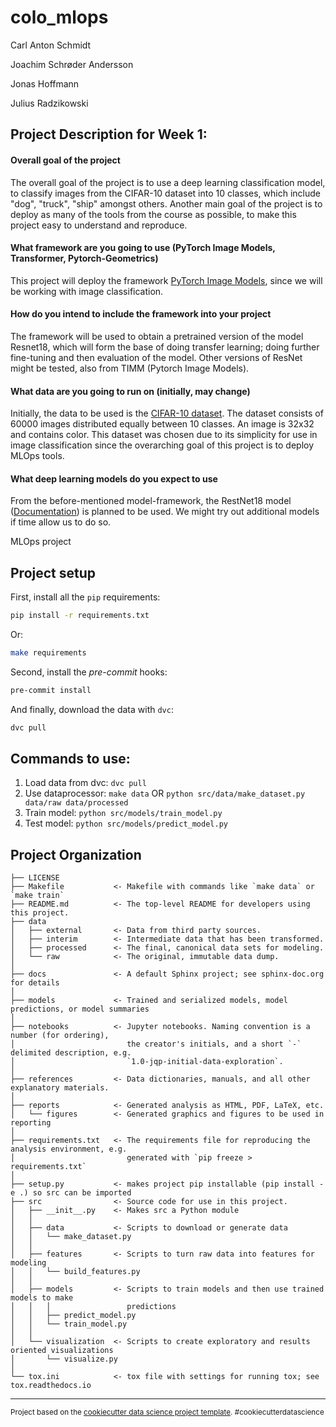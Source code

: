colo_mlops
==============================
Carl Anton Schmidt

Joachim Schrøder Andersson

Jonas Hoffmann

Julius Radzikowski


## Project Description for Week 1:

#### Overall goal of the project
The overall goal of the project is to use a deep learning classification model, to classify images from the CIFAR-10 dataset into 10 classes, which include "dog", "truck", "ship" amongst others. Another main goal of the project is to deploy as many of the tools from the course as possible, to make this project easy to understand and reproduce.

#### What framework are you going to use (PyTorch Image Models, Transformer, Pytorch-Geometrics)
This project will deploy the framework [PyTorch Image Models](https://github.com/rwightman/pytorch-image-models), since we will be working with image classification.

#### How do you intend to include the framework into your project
The framework will be used to obtain a pretrained version of the model Resnet18, which will form the base of doing transfer learning; doing further fine-tuning and then evaluation of the model. Other versions of ResNet might be tested, also from TIMM (Pytorch Image Models).

#### What data are you going to run on (initially, may change)
Initially, the data to be used is the [CIFAR-10 dataset](https://www.cs.toronto.edu/~kriz/cifar.html). The dataset consists of 60000 images distributed equally between 10 classes. An image is 32x32 and contains color. This dataset was chosen due to its simplicity for use in image classification since the overarching goal of this project is to deploy MLOps tools.

#### What deep learning models do you expect to use
From the before-mentioned model-framework, the RestNet18 model ([Documentation](https://arxiv.org/abs/1512.03385)) is planned to be used. We might try out additional models if time allow us to do so.


MLOps project

## Project setup
First, install all the ```pip``` requirements:
```bash
pip install -r requirements.txt
```
Or:
```bash
make requirements
```
Second, install the _pre-commit_ hooks:
```bash
pre-commit install
```
And finally, download the data with ```dvc```:
```bash
dvc pull
```

## Commands to use:
1. Load data from dvc:  ```dvc pull```
2. Use dataprocessor:   ```make data``` OR ```python src/data/make_dataset.py data/raw data/processed```
3. Train model:         ```python src/models/train_model.py```
4. Test model:          ```python src/models/predict_model.py```


Project Organization
------------

    ├── LICENSE
    ├── Makefile           <- Makefile with commands like `make data` or `make train`
    ├── README.md          <- The top-level README for developers using this project.
    ├── data
    │   ├── external       <- Data from third party sources.
    │   ├── interim        <- Intermediate data that has been transformed.
    │   ├── processed      <- The final, canonical data sets for modeling.
    │   └── raw            <- The original, immutable data dump.
    │
    ├── docs               <- A default Sphinx project; see sphinx-doc.org for details
    │
    ├── models             <- Trained and serialized models, model predictions, or model summaries
    │
    ├── notebooks          <- Jupyter notebooks. Naming convention is a number (for ordering),
    │                         the creator's initials, and a short `-` delimited description, e.g.
    │                         `1.0-jqp-initial-data-exploration`.
    │
    ├── references         <- Data dictionaries, manuals, and all other explanatory materials.
    │
    ├── reports            <- Generated analysis as HTML, PDF, LaTeX, etc.
    │   └── figures        <- Generated graphics and figures to be used in reporting
    │
    ├── requirements.txt   <- The requirements file for reproducing the analysis environment, e.g.
    │                         generated with `pip freeze > requirements.txt`
    │
    ├── setup.py           <- makes project pip installable (pip install -e .) so src can be imported
    ├── src                <- Source code for use in this project.
    │   ├── __init__.py    <- Makes src a Python module
    │   │
    │   ├── data           <- Scripts to download or generate data
    │   │   └── make_dataset.py
    │   │
    │   ├── features       <- Scripts to turn raw data into features for modeling
    │   │   └── build_features.py
    │   │
    │   ├── models         <- Scripts to train models and then use trained models to make
    │   │   │                 predictions
    │   │   ├── predict_model.py
    │   │   └── train_model.py
    │   │
    │   └── visualization  <- Scripts to create exploratory and results oriented visualizations
    │       └── visualize.py
    │
    └── tox.ini            <- tox file with settings for running tox; see tox.readthedocs.io


--------

<p><small>Project based on the <a target="_blank" href="https://drivendata.github.io/cookiecutter-data-science/">cookiecutter data science project template</a>. #cookiecutterdatascience</small></p>

